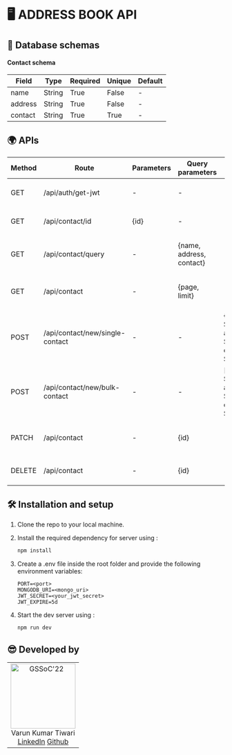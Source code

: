 # 🖥️ ADDRESS BOOK API

## 💾 Database schemas

#### Contact schema

| **Field** | **Type** | **Required** | **Unique** | **Default** |
| --------- | -------- | ------------ | ---------- | ----------- |
| name      | String   | True         | False      | -           |
| address   | String   | True         | False      | -           |
| contact   | String   | True         | True       | -           |

## 🌍 APIs

| Method | Route                           | Parameters | Query parameters         | Body                                               | Description                            |
| ------ | ------------------------------- | ---------- | ------------------------ | -------------------------------------------------- | -------------------------------------- |
| GET    | /api/auth/get-jwt               | -          | -                        | -                                                  | Get JWT access token                   |
| GET    | /api/contact/id                 | {id}       | -                        | -                                                  | Get single contact by using its ID     |
| GET    | /api/contact/query              | -          | {name, address, contact} | -                                                  | Get contacts by using query parameters |
| GET    | /api/contact                    | -          | {page, limit}            | -                                                  | Get paginated list of contacts         |
| POST   | /api/contact/new/single-contact | -          | -                        | {name: String, address: String, contact: String}   | Create new single contact              |
| POST   | /api/contact/new/bulk-contact   | -          | -                        | [{name: String, address: String, contact: String}] | Create bulk contacts                   |
| PATCH  | /api/contact                    | -          | {id}                     | -                                                  | Update existing contact details        |
| DELETE | /api/contact                    | -          | {id}                     | -                                                  | Delete existing contact                |

## 🛠 Installation and setup

1. Clone the repo to your local machine.
2. Install the required dependency for server using :

   ```javascript
   npm install
   ```

3. Create a .env file inside the root folder and provide the following environment variables:

   ```env
   PORT=<port>
   MONGODB_URI=<mongo_uri>
   JWT_SECRET=<your_jwt_secret>
   JWT_EXPIRE=5d
   ```

4. Start the dev server using :

   ```javascript
   npm run dev
   ```

## 😎 Developed by

<table>
  <tr>
    <td align="center">
      <img src="https://avatars.githubusercontent.com/u/83509023?v=4" width="150px" alt="GSSoC'22" />
      <br/>
      Varun Kumar Tiwari
      <br/>
      <a href="https://www.linkedin.com/in/varun-tiwari-454591178/">LinkedIn</a>
      <a href="https://github.com/varunKT001">Github</a>
    </td> 
  </tr>
</table>
